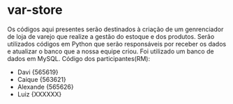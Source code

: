 # var-store
Os códigos aqui presentes serão destinados à criação de um genrenciador de loja de varejo que realize a gestão do estoque e dos produtos. 
Serão utilizados códigos em Python que serão responsáveis por receber os dados e atualizar o banco que a nossa equipe criou.
Foi utilizado um banco de dados em MySQL.
Código dos participantes(RM):
- Davi {565619}
- Caique {563621}
- Alexande {565626}
- Luiz {XXXXXX}
